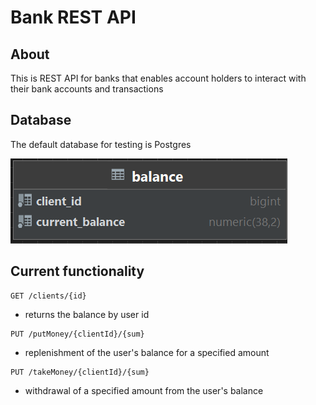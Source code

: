 # Bank REST API

## About

This is REST API for banks that enables account holders to interact with their bank accounts and transactions

## Database
The default database for testing is Postgres

![database structure](https://github.com/unaPalabra/bank_rest_api/blob/master/bd1.PNG)

## Current functionality

```http
GET /clients/{id} 
```
- returns the balance by user id
  
```http
PUT /putMoney/{clientId}/{sum} 
```
- replenishment of the user's balance for a specified amount
  
```http
PUT /takeMoney/{clientId}/{sum}
```
- withdrawal of a specified amount from the user's balance

